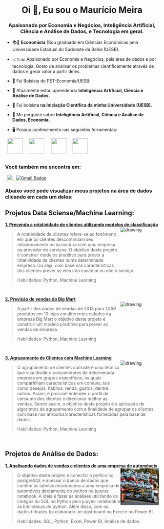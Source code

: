 <h1 align="center">Oi 👋, Eu sou o Maurício Meira</h1>
<h3 align="center">Apaixonado por Economia e Negócios, Inteligência Artificial, Ciência e Análise de Dados, e Tecnologia em geral.</h3>

- 📚📕 **Economista** (Sou graduado em Ciências Econômicas pela Universidade Estadual do Sudoeste da Bahia (UESB).

- 📈📉📊 Apaixonado por Economia e Negócios, pela área de dados e por tecnologia. Gosto de analisar os problemas cientificamente através de dados e gerar valor a partir deles.

- 📄  Fui Bolsista do PET-Economia/UESB.

- 🌱 Atualmente estou aprendendo **Inteligência Artificial, Ciência e Análise de Dados.** 

- 👯 Fui bolsista **na Iniciação Científica da minha Universidade (UESB).**

- 💬 Me pergunte sobre **Inteligência Artificial, Ciência e Análise de Dados, Economia.**

- 🖥️ Possuo conhecimento nas seguintes ferramentas:
<div style="display: inline">
  &nbsp;&nbsp;<img width='50' height='50' src="https://cdn.jsdelivr.net/gh/devicons/devicon/icons/python/python-original.svg" />&nbsp;&nbsp;
  &nbsp;&nbsp;<img width='50' height='50' src="https://upload.wikimedia.org/wikipedia/commons/8/87/Sql_data_base_with_logo.png" />&nbsp;&nbsp;&nbsp;
  &nbsp;&nbsp;<img width='50' height='50' src="https://upload.wikimedia.org/wikipedia/commons/3/34/Microsoft_Office_Excel_%282019%E2%80%93present%29.svg" 
/>&nbsp;&nbsp;
  &nbsp;&nbsp;<img width='50' height='50' src="https://upload.wikimedia.org/wikipedia/commons/c/cf/New_Power_BI_Logo.svg" />&nbsp;&nbsp;
</div> 

##

### Você também me encontra em:
&nbsp;<a href="https://br.linkedin.com/in/maurício-almeida-meira-64643b162/">
  <img src="https://img.shields.io/badge/linkedin-%230077B5.svg?style=for-the-badge&logo=linkedin&logoColor=white">
</a>&nbsp;
  [![Gmail Badge](https://img.shields.io/badge/-mauriciomeira85@gmail.com-c14438?style=flat-square&logo=Gmail&logoColor=white&link=mailto:mauriciomeira85@gmail.com)](mailto:mauriciomeira85@gmail.com)

### Abaixo você pode visualizar meus projetos na área de dados clicando em cada um deles:



## Projetos Data Sciense/Machine Learning:

<strong><a href="https://github.com/mauriciomeira85/Prevendo-a-rotatividade-de-clientes-com-Marchine-Learning">1. Prevendo a rotatividade de clientes utilizando modelos de classificação</a></strong>
<br>
<a href="Prevendo a rotatividade de clientes utilizando modelos de classificação">
	<img src="https://github.com/mauriciomeira85/Prevendo-a-rotatividade-de-clientes-com-Marchine-Learning/blob/main/Imagens/dataset-cover.png" alt="drawing" align="right" width="25%"  height="120"/>
</a>
> <p> A rotatividade de clientes refere-se ao fenômeno em que os clientes descontinuam seu relacionamento ou assinatura com uma empresa ou provedor de serviços. O objetivo  deste projeto é construir modelos preditivo para prever a rotatividade de clientes numa determinada empresa. Ou seja, com base nas características dos clientes prever se eles irão cancelar ou não o serviço.</p>
> <p>Habilidades: Python, Machine Learning </p>
<br>

<strong><a href="https://github.com/mauriciomeira85/Previsao-de-Vendas-do-Big-Mart">2. Previsão de vendas do Big Mart </a></strong>
<br>
<a href="https://github.com/mauriciomeira85/Meus-projetos-Data-Sciense-Marchine-Learning/tree/main/Previs%C3%A3o%20de%20Vendas%20do%20BigMart">
	<img src="https://github.com/mauriciomeira85/Previsao-de-Vendas-do-Big-Mart/blob/main/Imagens/Big%20Mart.png" alt="drawing" align="right" width="25%" height="120"/>
</a>
> <p> A partir dos dados de vendas de 2013 para 1.559 produtos em 10 lojas em diferentes cidades da empresa Big Mart o objetivo deste projeto é construir um modelo preditivo para prever as vendas da empresa. </p>
> <p>Habilidades: Python, Machine Learning</p>
<br>

<strong><a href="https://github.com/mauriciomeira85/Agrupamento-de-clientes-com-Marchine-Learning">3. Agrupamento de Clientes com Machine Learning </a></strong>
<br>
<a href="https://github.com/mauriciomeira85/Meus-projetos-Data-Sciense-Marchine-Learning/blob/main/Agrupamento%20de%20Clientes%20com%20Machine%20Learning/Agrupamento_de_Clientes_com_Machine_Learning.ipynb">
	<img src="https://github.com/mauriciomeira85/Agrupamento-de-clientes-com-Marchine-Learning/blob/main/Imagens/agrupamento2.jpg" alt="drawing" align="right" width="25%" height="120"/>
</a>
> <p>O agrupamento de clientes consiste é uma técnica que visa dividir o consumidores de determinada empresa em grupos específicos, os quais compartilham características em comuns, tais como desejos, hábitos, renda, gostos, dentre outros. Assim, é possível entender o perfil de consumo dos clientes e direcionar melhor as vendas. Sendo assim, o objetivo deste projeto é a aplicação de algoritmos de agrupamento com a finalidade de agrupar os clientes com base nos atributos/características fornecidas pela base de dados. </p>
> <p>Habilidades: Python, Machine Learning</p>
<br>

## Projetos de Análise de Dados:
<strong><a href="https://github.com/mauriciomeira85/Analisando-dados-de-vendas-e-clientes">1. Analisando dados de vendas e clientes de uma empresa de automóveis</a></strong>
<br>
<a href="Analisando dados de vendas e clientes de uma empresa de automóveis">
	<img src="https://github.com/mauriciomeira85/Analisando-dados-de-vendas-e-clientes/blob/main/Imagens/automoveis-102.jpg" alt="drawing" align="right" width="25%"  height="120"/>
</a>
> <p> O objetivo deste projeto é conectar o python ao postgreSQL e acessar o banco de dados que contém as tabelas relacionadas a uma empresa de automóveis diretamente do python no jupyter notebook. A ideia é fazer as análises utilizando os códigos do SQL no Python pelo jupyter notebook e as bibliotecas do python. Além disso, com os dados filtrados foi elaborado um dashboard no Excel e no Power BI.</p>
> <p>Habilidades: SQL, Python, Excel, Power BI, Análise de dados. </p>
<br>
